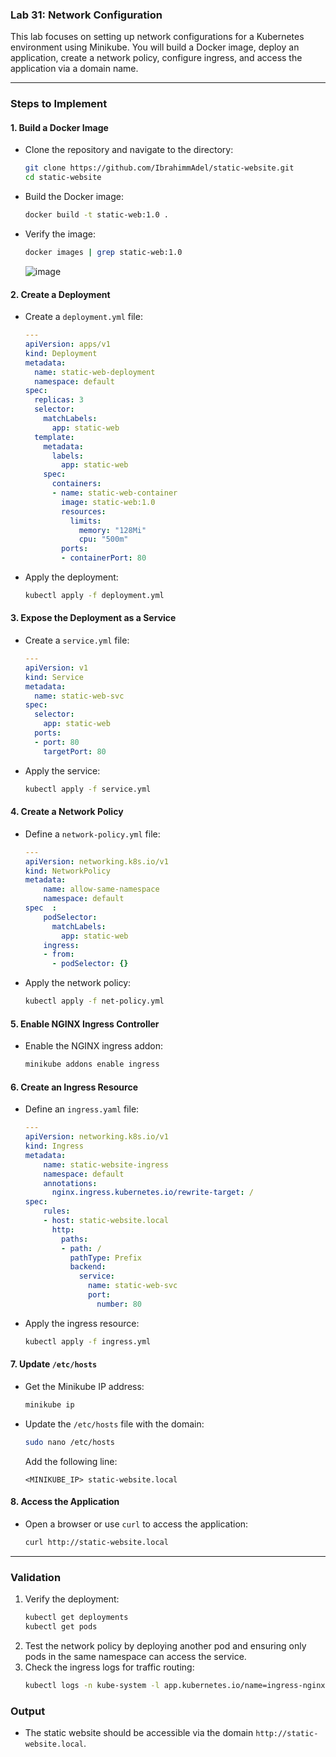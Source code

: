 ### Lab 31: Network Configuration

This lab focuses on setting up network configurations for a Kubernetes environment using Minikube. You will build a Docker image, deploy an application, create a network policy, configure ingress, and access the application via a domain name.

---

### **Steps to Implement**

#### **1. Build a Docker Image**
- Clone the repository and navigate to the directory:
  ```bash
  git clone https://github.com/IbrahimmAdel/static-website.git
  cd static-website
  ```

- Build the Docker image:
  ```bash
  docker build -t static-web:1.0 .
  ```

- Verify the image:
  ```bash
  docker images | grep static-web:1.0
  ```

  ![image](https://github.com/user-attachments/assets/0c43b780-b694-4e1a-bc0f-a3b114314a67)


#### **2. Create a Deployment**
- Create a `deployment.yml` file:
  ```yaml
  ---
  apiVersion: apps/v1
  kind: Deployment
  metadata:
    name: static-web-deployment
    namespace: default
  spec:
    replicas: 3
    selector:
      matchLabels:
        app: static-web
    template:
      metadata:
        labels:
          app: static-web
      spec:
        containers:
        - name: static-web-container
          image: static-web:1.0
          resources:
            limits:
              memory: "128Mi"
              cpu: "500m"
          ports:
          - containerPort: 80
  ```

- Apply the deployment:
  ```bash
  kubectl apply -f deployment.yml
  ```

#### **3. Expose the Deployment as a Service**
- Create a `service.yml` file:
  ```yaml
  ---
  apiVersion: v1
  kind: Service
  metadata:
    name: static-web-svc
  spec:
    selector:
      app: static-web
    ports:
    - port: 80
      targetPort: 80
  ```

- Apply the service:
  ```bash
  kubectl apply -f service.yml
  ```

#### **4. Create a Network Policy**
- Define a `network-policy.yml` file:
  ```yaml
  ---
  apiVersion: networking.k8s.io/v1
  kind: NetworkPolicy
  metadata:
      name: allow-same-namespace
      namespace: default
  spec  :
      podSelector:
        matchLabels:
          app: static-web
      ingress:
      - from:
        - podSelector: {}
  ```

- Apply the network policy:
  ```bash
  kubectl apply -f net-policy.yml
  ```

#### **5. Enable NGINX Ingress Controller**
- Enable the NGINX ingress addon:
  ```bash
  minikube addons enable ingress
  ```

#### **6. Create an Ingress Resource**
- Define an `ingress.yaml` file:
  ```yaml
  ---
  apiVersion: networking.k8s.io/v1
  kind: Ingress
  metadata:
      name: static-website-ingress
      namespace: default
      annotations:
        nginx.ingress.kubernetes.io/rewrite-target: /
  spec:
      rules:
      - host: static-website.local
        http:
          paths:
          - path: /
            pathType: Prefix
            backend:
              service:
                name: static-web-svc
                port:
                  number: 80
  ```

- Apply the ingress resource:
  ```bash
  kubectl apply -f ingress.yml
  ```

#### **7. Update `/etc/hosts`**
- Get the Minikube IP address:
  ```bash
  minikube ip
  ```

- Update the `/etc/hosts` file with the domain:
  ```bash
  sudo nano /etc/hosts
  ```

  Add the following line:
  ```
  <MINIKUBE_IP> static-website.local
  ```

#### **8. Access the Application**
- Open a browser or use `curl` to access the application:
  ```bash
  curl http://static-website.local
  ```

---

### **Validation**
1. Verify the deployment:
   ```bash
   kubectl get deployments
   kubectl get pods
   ```
2. Test the network policy by deploying another pod and ensuring only pods in the same namespace can access the service.
3. Check the ingress logs for traffic routing:
   ```bash
   kubectl logs -n kube-system -l app.kubernetes.io/name=ingress-nginx
   ```

### **Output**
- The static website should be accessible via the domain `http://static-website.local`. 
